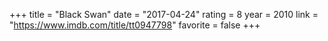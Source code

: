 +++
title = "Black Swan"
date = "2017-04-24"
rating = 8
year = 2010
link = "https://www.imdb.com/title/tt0947798"
favorite = false
+++
